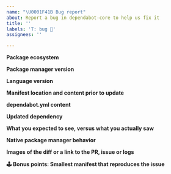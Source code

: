 ```yaml
---
name: "\U0001F41B Bug report"
about: Report a bug in dependabot-core to help us fix it
title: ''
labels: 'T: bug 🐞'
assignees: ''

---
```


<!-- For support on the GitHub-integrated Dependabot service, please contact [GitHub support](https://support.github.com/) -->
<!-- This issue-tracker is meant for issues related to Dependabot's updating logic, a good rule of thumb is that if you have questions about the _diff_ in a PR, it belongs here, otherwise the GitHub support team is best equipped to help you -->

<!-- The more information you can provide, the easier it will be to reproduce the issue and find a fix -->

**Package ecosystem**
<!-- npm, docker, bundler, etc. -->
**Package manager version**
<!-- If applicable, specify the package manager version you're using (e.g., npm 7.1, pip-compile 5.0, etc.) -->
**Language version**
<!-- If applicable, specify the language version you're using (e.g., node 14.1, Ruby 2.7, etc. ) -->
**Manifest location and content prior to update**
<!-- If applicable, specify the path to each manifest file (/client/package.json, /Gemfile, etc.) -->
<!-- If applicable, attach each manifest file or provide a link to each manifest file -->
**dependabot.yml content**
<!-- If using GitHub-native Dependabot, attach your dependabot.yml file or provide a link to it -->
**Updated dependency**
<!-- If applicable, the dependency name and to and from versions -->
**What you expected to see, versus what you actually saw**
<!-- A clear and concise description of what you expected to happen -->
**Native package manager behavior**
<!-- If applicable, what output do you see when you update the dependency using the native package manager (e.g., bundler, npm, etc.)? -->
**Images of the diff or a link to the PR, issue or logs**
<!-- If applicable, add links to public PR's or Issues that Dependabot opened, and/or paste in any related logs -->
**🕹 Bonus points: Smallest manifest that reproduces the issue**
<!-- Optional: Want to make a :robot: smile? You can do it! Show us the smallest manifest file (or set of files) that reproduces this problem. Remove anything that's not essential to reproducing this issue, and it will help us address the problem more quickly. ✨ -->
